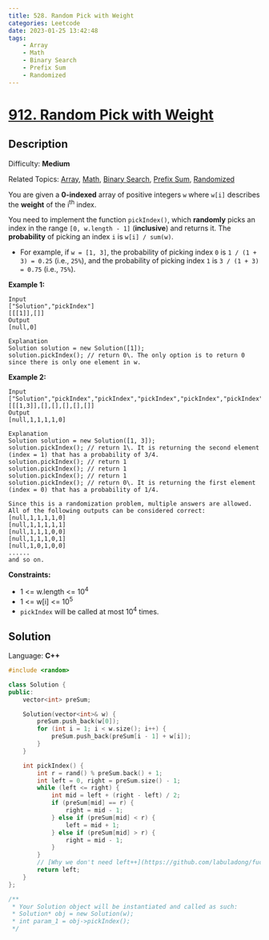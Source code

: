 ```yaml
---
title: 528. Random Pick with Weight
categories: Leetcode
date: 2023-01-25 13:42:48
tags:
    - Array
    - Math
    - Binary Search
    - Prefix Sum
    - Randomized
---
```


# [912\. Random Pick with Weight](https://leetcode.com/problems/random-pick-with-weight/)

## Description

Difficulty: **Medium**

Related Topics: [Array](https://leetcode.com/tag/array/), [Math](https://leetcode.com/tag/math/), [Binary Search](https://leetcode.com/tag/binary-search/), [Prefix Sum](https://leetcode.com/tag/prefix-sum/), [Randomized](https://leetcode.com/tag/randomized/)

You are given a **0-indexed** array of positive integers `w` where `w[i]` describes the **weight** of the i<sup>th</sup> index.

You need to implement the function `pickIndex()`, which **randomly** picks an index in the range `[0, w.length - 1]` (**inclusive**) and returns it. The **probability** of picking an index `i` is `w[i] / sum(w)`.

* For example, if `w = [1, 3]`, the probability of picking index `0` is `1 / (1 + 3) = 0.25` (i.e., `25%`), and the probability of picking index `1` is `3 / (1 + 3) = 0.75` (i.e., `75%`).

**Example 1:**

```text
Input
["Solution","pickIndex"]
[[[1]],[]]
Output
[null,0]

Explanation
Solution solution = new Solution([1]);
solution.pickIndex(); // return 0\. The only option is to return 0 since there is only one element in w.
```

**Example 2:**

```text
Input
["Solution","pickIndex","pickIndex","pickIndex","pickIndex","pickIndex"]
[[[1,3]],[],[],[],[],[]]
Output
[null,1,1,1,1,0]

Explanation
Solution solution = new Solution([1, 3]);
solution.pickIndex(); // return 1\. It is returning the second element (index = 1) that has a probability of 3/4.
solution.pickIndex(); // return 1
solution.pickIndex(); // return 1
solution.pickIndex(); // return 1
solution.pickIndex(); // return 0\. It is returning the first element (index = 0) that has a probability of 1/4.

Since this is a randomization problem, multiple answers are allowed.
All of the following outputs can be considered correct:
[null,1,1,1,1,0]
[null,1,1,1,1,1]
[null,1,1,1,0,0]
[null,1,1,1,0,1]
[null,1,0,1,0,0]
......
and so on.
```

**Constraints:**

* 1 <= w.length <= 10<sup>4</sup>
* 1 <= w[i] <= 10<sup>5</sup>
* `pickIndex` will be called at most 10<sup>4</sup> times.

## Solution

Language: **C++**

```C++
#include <random>

class Solution {
public:
    vector<int> preSum;

    Solution(vector<int>& w) {
        preSum.push_back(w[0]);
        for (int i = 1; i < w.size(); i++) {
            preSum.push_back(preSum[i - 1] + w[i]);
        }
    }

    int pickIndex() {
        int r = rand() % preSum.back() + 1;
        int left = 0, right = preSum.size() - 1;
        while (left <= right) {
            int mid = left + (right - left) / 2;
            if (preSum[mid] == r) {
                right = mid - 1;
            } else if (preSum[mid] < r) {
                left = mid + 1;
            } else if (preSum[mid] > r) {
                right = mid - 1;
            }
        }
        // [Why we don't need left++](https://github.com/labuladong/fucking-algorithm/discussions/1011#discussioncomment-4656581)
        return left;
    }
};

/**
 * Your Solution object will be instantiated and called as such:
 * Solution* obj = new Solution(w);
 * int param_1 = obj->pickIndex();
 */
```

